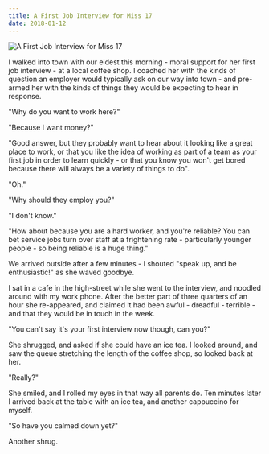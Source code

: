 ```yaml
---
title: A First Job Interview for Miss 17
date: 2018-01-12
---
```


![A First Job Interview for Miss 17](https://source.unsplash.com/di8ognBauG0/1600x900)

I walked into town with our eldest this morning - moral support for her first job interview - at a local coffee shop. I coached her with the kinds of question an employer would typically ask on our way into town - and pre-armed her with the kinds of things they would be expecting to hear in response.

"Why do you want to work here?"

"Because I want money?"

"Good answer, but they probably want to hear about it looking like a great place to work, or that you like the idea of working as part of a team as your first job in order to learn quickly - or that you know you won't get bored because there will always be a variety of things to do".

"Oh."

"Why should they employ you?"

"I don't know."

"How about because you are a hard worker, and you're reliable? You can bet service jobs turn over staff at a frightening rate - particularly younger people - so being reliable is a huge thing."

We arrived outside after a few minutes - I shouted "speak up, and be enthusiastic!" as she waved goodbye.

I sat in a cafe in the high-street while she went to the interview, and noodled around with my work phone. After the better part of three quarters of an hour she re-appeared, and claimed it had been awful - dreadful - terrible - and that they would be in touch in the week.

"You can't say it's your first interview now though, can you?"

She shrugged, and asked if she could have an ice tea. I looked around, and saw the queue stretching the length of the coffee shop, so looked back at her.

"Really?"

She smiled, and I rolled my eyes in that way all parents do. Ten minutes later I arrived back at the table with an ice tea, and another cappuccino for myself.

"So have you calmed down yet?"

Another shrug.